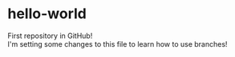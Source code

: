 # hello-world
First repository in GitHub!<br />
I'm setting some changes to this file to learn how to use branches!
